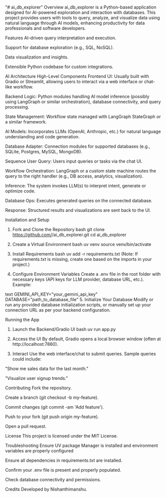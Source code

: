 "# ai_db_explorer" 
Overview
ai_db_explorer is a Python-based application designed for AI-powered exploration and interaction with databases. This project provides users with tools to query, analyze, and visualize data using natural language through AI models, enhancing productivity for data professionals and software developers.

Features
AI-driven query interpretation and execution.

Support for database exploration (e.g., SQL, NoSQL).

Data visualization and insights.

Extensible Python codebase for custom integrations.

AI Architecture
High-Level Components
Frontend UI: Usually built with Gradio or Streamlit, allowing users to interact via a web interface or chat-like workflow.

Backend Logic: Python modules handling AI model inference (possibly using LangGraph or similar orchestration), database connectivity, and query processing.

State Management: Workflow state managed with LangGraph StateGraph or a similar framework.

AI Models: Incorporates LLMs (OpenAI, Anthropic, etc.) for natural language understanding and code generation.

Database Adapter: Connection modules for supported databases (e.g., SQLite, Postgres, MySQL, MongoDB).

Sequence
User Query: Users input queries or tasks via the chat UI.

Workflow Orchestration: LangGraph or a custom state machine routes the query to the right handler (e.g., DB access, analytics, visualization).

Inference: The system invokes LLM(s) to interpret intent, generate or optimize code.

Database Ops: Executes generated queries on the connected database.

Response: Structured results and visualizations are sent back to the UI.

Installation and Setup
1. Fork and Clone the Repository
bash
git clone https://github.com/<your-username>/ai_db_explorer.git
cd ai_db_explorer
2. Create a Virtual Environment
bash
uv venv
source venv/bin/activate
3. Install Requirements
bash
uv add -r requirements.txt
(Note: If requirements.txt is missing, create one based on the imports in your project.)

4. Configure Environment Variables
Create a .env file in the root folder with necessary keys (API keys for LLM provider, database URL, etc.). Example:

text
GEMINI_API_KEY="your_gemini_api_key"
DATABASE="path_to_database_file"
5. Initialize Your Database
Modify or run any provided database initialization scripts, or manually set up your connection URL as per your backend configuration.

Running the App
1. Launch the Backend/Gradio UI
bash
uv run app.py

3. Access the UI
By default, Gradio opens a local browser window (often at http://localhost:7860).

4. Interact
Use the web interface/chat to submit queries. Sample queries could include:

"Show me sales data for the last month."

"Visualize user signup trends."

Contributing
Fork the repository.

Create a branch (git checkout -b my-feature).

Commit changes (git commit -am 'Add feature').

Push to your fork (git push origin my-feature).

Open a pull request.

License
This project is licensed under the MIT License.

Troubleshooting
Ensure UV package Manager is installed and environment variables are properly configured

Ensure all dependencies in requirements.txt are installed.

Confirm your .env file is present and properly populated.

Check database connectivity and permissions.

Credits
Developed by Nishanthimanshu.

